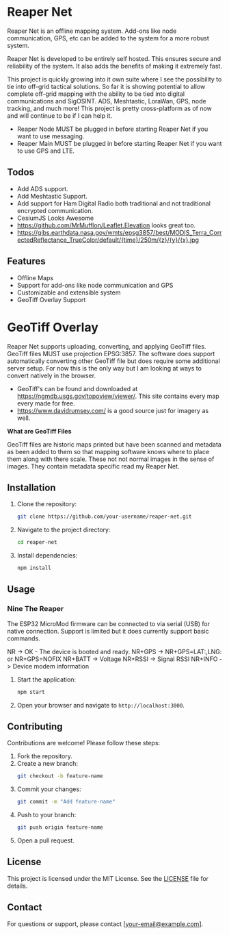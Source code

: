 # Reaper Net

Reaper Net is an offline mapping system. Add-ons like node communication, GPS, etc can be added to the system for a more robust system.

Reaper Net is developed to be entirely self hosted. This ensures secure and reliability of the system. It also adds the benefits
of making it extremely fast.

This project is quickly growing into it own suite where I see the possibility to tie into off-grid tactical solutions. So far it is showing potential
to allow complete off-grid mapping with the ability to be tied into digital communications and SigOSINT. ADS, Meshtastic, LoraWan, GPS, node tracking,
and much more! This project is pretty cross-platform as of now and will continue to be if I can help it.

-   Reaper Node MUST be plugged in before starting Reaper Net if you want to use messaging.
-   Reaper Main MUST be plugged in before starting Reaper Net if you want to use GPS and LTE.

## Todos

-   Add ADS support.
-   Add Meshtastic Support.
-   Add support for Ham Digital Radio both traditional and not traditional encrypted communication.
-   CesiumJS Looks Awesome
-   https://github.com/MrMufflon/Leaflet.Elevation looks great too.
-   https://gibs.earthdata.nasa.gov/wmts/epsg3857/best/MODIS_Terra_CorrectedReflectance_TrueColor/default/{time}/250m/{z}/{y}/{x}.jpg

## Features

-   Offline Maps
-   Support for add-ons like node communication and GPS
-   Customizable and extensible system
-   GeoTiff Overlay Support

# GeoTiff Overlay

Reaper Net supports uploading, converting, and applying GeoTiff files. GeoTiff files MUST use projection EPSG:3857.
The software does support automatically converting other GeoTiff file but does require some additional server setup.
For now this is the only way but I am looking at ways to convert natively in the browser.

-   GeoTiff's can be found and downloaded at https://ngmdb.usgs.gov/topoview/viewer/. This site contains every map every made for free.
-   https://www.davidrumsey.com/ is a good source just for imagery as well.

**What are GeoTiff Files**

GeoTiff files are historic maps printed but have been scanned and metadata as been added to them so that mapping software knows where to place them
along with there scale. These not not normal images in the sense of images. They contain metadata specific read my Reaper Net.

## Installation

1. Clone the repository:
    ```bash
    git clone https://github.com/your-username/reaper-net.git
    ```
2. Navigate to the project directory:
    ```bash
    cd reaper-net
    ```
3. Install dependencies:
    ```bash
    npm install
    ```

## Usage

### Nine The Reaper

The ESP32 MicroMod firmware can be connected to via serial (USB) for native connection. Support is limited but it does currently support basic
commands.

NR -> OK - The device is booted and ready.
NR+GPS -> NR+GPS=LAT:<lat>,LNG:<lng> or NR+GPS=NOFIX
NR+BATT -> Voltage
NR+RSSI -> Signal RSSI
NR+INFO -> Device modem information

1. Start the application:
    ```bash
    npm start
    ```
2. Open your browser and navigate to `http://localhost:3000`.

## Contributing

Contributions are welcome! Please follow these steps:

1. Fork the repository.
2. Create a new branch:
    ```bash
    git checkout -b feature-name
    ```
3. Commit your changes:
    ```bash
    git commit -m "Add feature-name"
    ```
4. Push to your branch:
    ```bash
    git push origin feature-name
    ```
5. Open a pull request.

## License

This project is licensed under the MIT License. See the [LICENSE](LICENSE) file for details.

## Contact

For questions or support, please contact [your-email@example.com].
